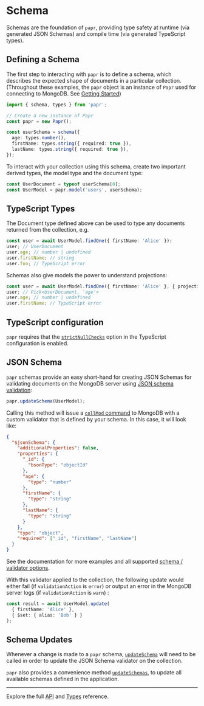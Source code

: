 # Schema

Schemas are the foundation of `papr`, providing type safety at runtime (via generated JSON Schemas) and compile time (via generated TypeScript types).

## Defining a Schema

The first step to interacting with `papr` is to define a schema, which describes the expected shape of documents in a particular collection.
(Throughout these examples, the `papr` object is an instance of `Papr` used for connecting to MongoDB. See [Getting Started](docs/getting-started.md))

```ts
import { schema, types } from 'papr';

// Create a new instance of Papr
const papr = new Papr();

const userSchema = schema({
  age: types.number(),
  firstName: types.string({ required: true }),
  lastName: types.string({ required: true }),
});
```

To interact with your collection using this schema, create two important derived types, the model type and the document type:

```ts
const UserDocument = typeof userSchema[0];
const UserModel = papr.model('users', userSchema);
```

## TypeScript Types

The Document type defined above can be used to type any documents returned from the collection, e.g.

```ts
const user = await UserModel.findOne({ firstName: 'Alice' });
user; // UserDocument
user.age; // number | undefined
user.firstName; // string
user.foo; // TypeScript error
```

Schemas also give models the power to understand projections:

```ts
const user = await UserModel.findOne({ firstName: 'Alice' }, { projection: { age: 1 } });
user; // Pick<UserDocument, 'age'>
user.age; // number | undefined
user.firstName; // TypeScript error
```

## TypeScript configuration

`papr` requires that the [`strictNullChecks`](https://www.typescriptlang.org/tsconfig#strictNullChecks) option in the TypeScript configuration is enabled.

## JSON Schema

`papr` schemas provide an easy short-hand for creating JSON Schemas for validating documents on the MongoDB server using [JSON schema validation](https://docs.mongodb.com/manual/core/schema-validation/#json-schema):

```ts
papr.updateSchema(UserModel);
```

Calling this method will issue a [`collMod` command](https://docs.mongodb.com/manual/reference/command/collMod/#dbcmd.collMod) to MongoDB with a custom validator that is defined by your schema. In this case, it will look like:

```json
{
  "$jsonSchema": {
    "additionalProperties": false,
    "properties": {
      "_id": {
        "bsonType": "objectId"
      },
      "age": {
        "type": "number"
      },
      "firstName": {
        "type": "string"
      },
      "lastName": {
        "type": "string"
      }
    },
    "type": "object",
    "required": ["_id", "firstName", "lastName"]
  }
}
```

See the documentation for more examples and all supported [schema / validator options](api/schema.md).

With this validator applied to the collection, the following update would either fail (if `validationAction` is `error`) or output an error in the MongoDB server logs (if `validationAction` is `warn`) :

<!-- prettier-ignore -->
```ts
const result = await UserModel.update(
  { firstName: 'Alice' },
  { $set: { alias: 'Bob' } }
);
```

## Schema Updates

Whenever a change is made to a `papr` schema, [`updateSchema`](api/papr.md#updateschema) will need to be called in order to update the JSON Schema validator on the collection.

`papr` also provides a convenience method [`updateSchemas`](api/papr.md#updateschemas), to update all available schemas defined in the application.

---

Explore the full [API](api/papr.md) and [Types](api/types.md) reference.
